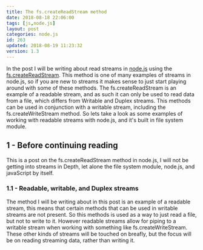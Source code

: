 ```yaml
---
title: The fs.createReadStream method
date: 2018-08-18 22:06:00
tags: [js,node.js]
layout: post
categories: node.js
id: 263
updated: 2018-08-19 11:23:32
version: 1.3
---
```


In the post I will be writing about read streams in [node.js](https://nodejs.org/en/) using the [fs.createReadStream](https://nodejs.org/api/fs.html#fs_fs_createreadstream_path_options). This method is one of many examples of streams in node.js, so if you are new to streams it makes sense to just start playing around with some of these methods. The fs.createReadStream is an example of a readable stream, and as such it can only be used to read data from a file, which differs from Writable and Duplex streams. This methods can be used in conjunction with a writable stream, including the fs.createWriteStream method. So lets take a look as some examples of working with readable streams with node.js, and it's built in file system module.

<!-- more -->

## 1 - Before continuing reading

This is a post on the fs.createReadStream method in node.js, I will not be getting into streams in Depth, let alone the file system module, node.js, and javaScript by itself.

### 1.1 - Readable, writable, and Duplex streams

The method I will be writing about in this post is an example of a readable stream, this means that certain methods that can be used in writable streams are not present. So this methods is used as a way to just read a file, but not to write to it. However readable streams allow for piping to a writable stream when working with something like fs.createWriteStream. These other kinds of streams will be touched on breafly, but the focus will be on reading streaming data, rather than writing it.